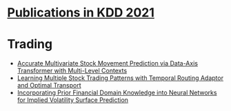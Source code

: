 # [Publications in KDD 2021](https://kdd.org/kdd2021/accepted-papers/index)



# Trading
- [Accurate Multivariate Stock Movement Prediction via Data-Axis Transformer with Multi-Level Contexts](https://github.com/ai-gamer/fintech-literature/blob/main/conference/aaai21/MSM/README.md)
- [Learning Multiple Stock Trading Patterns with Temporal Routing Adaptor and Optimal Transport](https://github.com/ai-gamer/fintech-literature/blob/main/conference/aaai21/SHAN/README.md)
- [Incorporating Prior Financial Domain Knowledge into Neural Networks for Implied Volatility Surface Prediction](https://github.com/ai-gamer/fintech-literature/blob/main/conference/aaai21/momentum/README.md)





